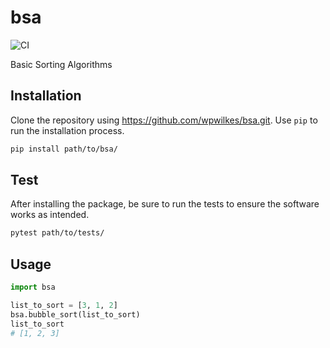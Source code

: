 # bsa

![CI](https://github.com/wpwilkes/bsa/actions/workflows/python-package.yml/badge.svg?branch=develop)

Basic Sorting Algorithms

## Installation

Clone the repository using https://github.com/wpwilkes/bsa.git.
Use `pip` to run the installation process.

```bash
pip install path/to/bsa/
```

## Test

After installing the package, be sure to run the tests to ensure the
software works as intended.

```bash
pytest path/to/tests/
```

## Usage

```python
import bsa

list_to_sort = [3, 1, 2]
bsa.bubble_sort(list_to_sort)
list_to_sort
# [1, 2, 3]
```
